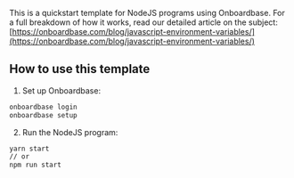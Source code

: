 This is a quickstart template for NodeJS programs using Onboardbase. For a full breakdown of how it works, read our detailed article on the subject: [https://onboardbase.com/blog/javascript-environment-variables/](https://onboardbase.com/blog/javascript-environment-variables/)

## How to use this template

1. Set up Onboardbase:

```bash
onboardbase login
onboardbase setup
```

2. Run the NodeJS program:
   
```bash
yarn start
// or
npm run start
```